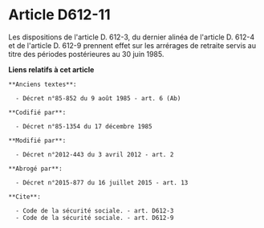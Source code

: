 # Article D612-11

Les dispositions de l'article D. 612-3, du dernier alinéa de l'article D. 612-4 et de l'article D. 612-9 prennent effet sur
les arrérages de retraite servis au titre des périodes postérieures au 30 juin 1985.

**Liens relatifs à cet article**

	**Anciens textes**:

	  - Décret n°85-852 du 9 août 1985 - art. 6 (Ab)

	**Codifié par**:

	  - Décret n°85-1354 du 17 décembre 1985

	**Modifié par**:

	  - Décret n°2012-443 du 3 avril 2012 - art. 2

	**Abrogé par**:

	  - Décret n°2015-877 du 16 juillet 2015 - art. 13

	**Cite**:

	  - Code de la sécurité sociale. - art. D612-3
	  - Code de la sécurité sociale. - art. D612-9
